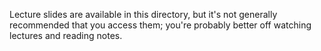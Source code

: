 Lecture slides are available in this directory, but it's not generally recommended that you access them; you're probably better off watching lectures and reading notes.
